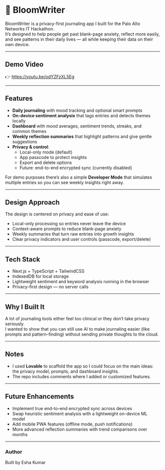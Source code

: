 # 🌱 BloomWriter

BloomWriter is a privacy-first journaling app I built for the Palo Alto Networks IT Hackathon.  
It’s designed to help people get past blank-page anxiety, reflect more easily, and see patterns in their daily lives — all while keeping their data on their own device.

---

## Demo Video
👉 https://youtu.be/odYZFzXL5Eg

---

## Features
- **Daily journaling** with mood tracking and optional smart prompts
- **On-device sentiment analysis** that tags entries and detects themes locally
- **Dashboard** with mood averages, sentiment trends, streaks, and common themes
- **Weekly reflection summaries** that highlight patterns and give gentle suggestions
- **Privacy & control**:
  - Local-only mode (default)
  - App passcode to protect insights
  - Export and delete options
  - Future: end-to-end encrypted sync (currently disabled)

For demo purposes there’s also a simple **Developer Mode** that simulates multiple entries so you can see weekly insights right away.

---
## Design Approach

The design is centered on privacy and ease of use:
- Local-only processing so entries never leave the device
- Context-aware prompts to reduce blank-page anxiety
- Weekly summaries that turn raw entries into growth insights
- Clear privacy indicators and user controls (passcode, export/delete)

---
## Tech Stack
- Next.js + TypeScript + TailwindCSS
- IndexedDB for local storage
- Lightweight sentiment and keyword analysis running in the browser
- Privacy-first design — no server calls

---

## Why I Built It
A lot of journaling tools either feel too clinical or they don’t take privacy seriously.  
I wanted to show that you can still use AI to make journaling easier (like prompts and pattern-finding) without sending private thoughts to the cloud.  

---

## Notes
- I used **Lovable** to scaffold the app so I could focus on the main ideas: the privacy model, prompts, and dashboard insights.  
- The repo includes comments where I added or customized features.  

---

## Future Enhancements
- Implement true end-to-end encrypted sync across devices
- Swap heuristic sentiment analysis with a lightweight on-device ML model
- Add mobile PWA features (offline mode, push notifications)
- More advanced reflection summaries with trend comparisons over months

---
### Author
Built by Esha Kumar
